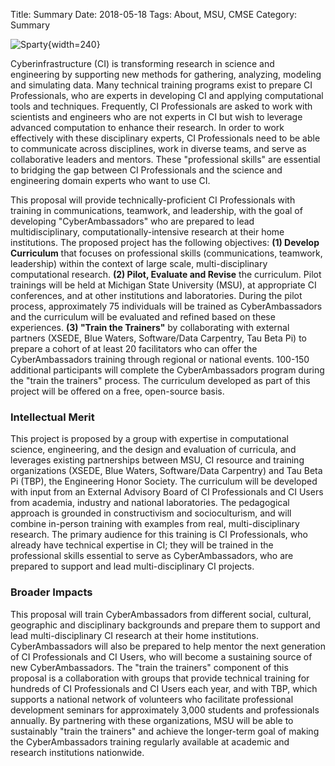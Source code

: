 Title: Summary
Date: 2018-05-18
Tags: About, MSU, CMSE
Category: Summary
	
![Sparty]({filename}../images/sparty.gif){width=240}


Cyberinfrastructure (CI) is transforming research in science and engineering by supporting new methods
for gathering, analyzing, modeling and simulating data. Many technical training programs exist to prepare
CI Professionals, who are experts in developing CI and applying computational tools and techniques.
Frequently, CI Professionals are asked to work with scientists and engineers who are not experts in CI but
wish to leverage advanced computation to enhance their research. In order to work effectively with these
disciplinary experts, CI Professionals need to be able to communicate across disciplines, work in diverse
teams, and serve as collaborative leaders and mentors. These "professional skills" are essential to bridging
the gap between CI Professionals and the science and engineering domain experts who want to use CI.

This proposal will provide technically-proficient CI Professionals with training in communications,
teamwork, and leadership, with the goal of developing "CyberAmbassadors" who are prepared to lead
multidisciplinary, computationally-intensive research at their home institutions. The proposed project has
the following objectives: **(1) Develop Curriculum** that focuses on professional skills (communications,
teamwork, leadership) within the context of large scale, multi-disciplinary computational research.
**(2) Pilot, Evaluate and Revise** the curriculum. Pilot trainings will be held at Michigan State University
(MSU), at appropriate CI conferences, and at other institutions and laboratories. During the pilot process,
approximately 75 individuals will be trained as CyberAmbassadors and the curriculum will be evaluated
and refined based on these experiences. **(3) "Train the Trainers"** by collaborating with external partners
(XSEDE, Blue Waters, Software/Data Carpentry, Tau Beta Pi) to prepare a cohort of at least 20
facilitators who can offer the CyberAmbassadors training through regional or national events. 100-150
additional participants will complete the CyberAmbassadors program during the "train the trainers"
process. The curriculum developed as part of this project will be offered on a free, open-source basis.

### Intellectual Merit

This project is proposed by a group with expertise in computational science, engineering, and the design
and evaluation of curricula, and leverages existing partnerships between MSU, CI resource and training
organizations (XSEDE, Blue Waters, Software/Data Carpentry) and Tau Beta Pi (TBP), the Engineering
Honor Society. The curriculum will be developed with input from an External Advisory Board of CI
Professionals and CI Users from academia, industry and national laboratories. The pedagogical approach
is grounded in constructivism and socioculturism, and will combine in-person training with examples
from real, multi-disciplinary research. The primary audience for this training is CI Professionals, who
already have technical expertise in CI; they will be trained in the professional skills essential to serve as
CyberAmbassadors, who are prepared to support and lead multi-disciplinary CI projects.

### Broader Impacts

This proposal will train CyberAmbassadors from different social, cultural, geographic and disciplinary
backgrounds and prepare them to support and lead multi-disciplinary CI research at their home
institutions. CyberAmbassadors will also be prepared to help mentor the next generation of CI
Professionals and CI Users, who will become a sustaining source of new CyberAmbassadors. The "train
the trainers" component of this proposal is a collaboration with groups that provide technical training for
hundreds of CI Professionals and CI Users each year, and with TBP, which supports a national network of
volunteers who facilitate professional development seminars for approximately 3,000 students and
professionals annually. By partnering with these organizations, MSU will be able to sustainably "train the
trainers" and achieve the longer-term goal of making the CyberAmbassadors training regularly available
at academic and research institutions nationwide.